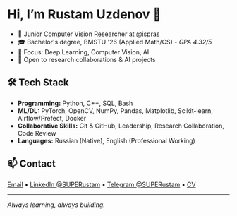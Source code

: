# Hi, I’m Rustam Uzdenov 👋

- 🧠 Junior Computer Vision Researcher at [@ispras](https://github.com/ispras)
- 🎓 Bachelor's degree, BMSTU '26 (Applied Math/CS) - _GPA 4.32/5_
- 🔬 Focus: Deep Learning, Computer Vision, AI
- 🤝 Open to research collaborations & AI projects

## 🛠️ Tech Stack
- __Programming:__ Python, C++, SQL, Bash
- __ML/DL:__ PyTorch, OpenCV, NumPy, Pandas, Matplotlib, Scikit-learn, Airflow/Prefect, Docker
- __Collaborative Skills:__ Git & GitHub, Leadership, Research Collaboration, Code Review
- __Languages:__ Russian (Native), English (Professional Working) 

<!--
## 📌 Projects
- 🍔 [Fast Food Memes]([link](https://github.com/ffmemes/ff-backend)) — Infinite Personalized meme feed
-->

## 📫 Contact
[Email](mailto:498rustam@gmail.com) • [LinkedIn @SUPERustam](https://www.linkedin.com/in/superustam) • [Telegram @SUPERustam](https://t.me/SUPERustam) • [CV](CV_Researcher_Rustam_Uzdenov.pdf)

---

*Always learning, always building.*

